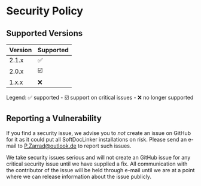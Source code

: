 # Security Policy

## Supported Versions

| Version | Supported          |
| ------- | ------------------ |
| 2.1.x  | :white_check_mark: |
| 2.0.x   | :ballot_box_with_check:|
| 1.x.x   | :x:                |

Legend: :white_check_mark: supported - :ballot_box_with_check: support on critical issues - :x: no longer supported

## Reporting a Vulnerability

If you find a security issue, we advise you to _not_ create an issue on GitHub for it as 
it could put all SoftDocLinker installations on risk. 
Please send an e-mail to [P.Zarrad@outlook.de](mailto:P.Zarrad@outlook.de) to report such issues.

We take security issues serious and will not create an GitHub issue for any critical security issue 
until we have supplied a fix. All communication with the contributor of the issue will be held through e-mail
until we are at a point where we can release information about the issue publicly.
